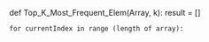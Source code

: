 def Top_K_Most_Frequent_Elem(Array, k):
    result = []
    
    for currentIndex in range (length of array):
        
